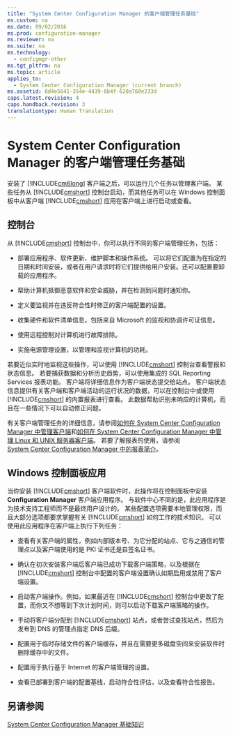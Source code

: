 ```yaml
---
title: "System Center Configuration Manager 的客户端管理任务基础"
ms.custom: na
ms.date: 09/02/2016
ms.prod: configuration-manager
ms.reviewer: na
ms.suite: na
ms.technology: 
  - configmgr-other
ms.tgt_pltfrm: na
ms.topic: article
applies_to: 
  - System Center Configuration Manager (current branch)
ms.assetid: 8d4e5641-354e-4439-8b4f-620a760e233d
caps.latest.revision: 4
caps.handback.revision: 3
translationtype: Human Translation
---
```

# System Center Configuration Manager 的客户端管理任务基础
安装了 [!INCLUDE[cm6long](../LocTest/includes/cm6long_md.md)] 客户端之后，可以运行几个任务以管理客户端。  某些任务从 [!INCLUDE[cmshort](../LocTest/includes/cmshort_md.md)] 控制台启动，而其他任务可以在 Windows 控制面板中从客户端 [!INCLUDE[cmshort](../LocTest/includes/cmshort_md.md)] 应用在客户端上进行启动或查看。  
  
## 控制台  
 从 [!INCLUDE[cmshort](../LocTest/includes/cmshort_md.md)] 控制台中，你可以执行不同的客户端管理任务，包括：  
  
-   部署应用程序、软件更新、维护脚本和操作系统。 可以将它们配置为在指定的日期和时间安装，或者在用户请求时将它们提供给用户安装。还可以配置要卸载的应用程序。  
  
-   帮助计算机抵御恶意软件和安全威胁，并在检测到问题时通知你。  
  
-   定义要监视并在违反符合性时修正的客户端配置的设置。  
  
-   收集硬件和软件清单信息，包括来自 Microsoft 的监视和协调许可证信息。  
  
-   使用远程控制对计算机进行故障排除。  
  
-   实施电源管理设置，以管理和监视计算机的功耗。  
  
 若要近似实时地监视这些操作，可以使用 [!INCLUDE[cmshort](../LocTest/includes/cmshort_md.md)] 控制台查看警报和状态信息。 若要捕获数据和分析历史趋势，可以使用集成的 SQL Reporting Services 报表功能。  客户端将详细信息作为客户端状态提交给站点。  客户端状态信息提供有关客户端和客户端活动的运行状况的数据，可以在控制台中或使用 [!INCLUDE[cmshort](../LocTest/includes/cmshort_md.md)] 的内置报表进行查看。 此数据帮助识别未响应的计算机，而且在一些情况下可以自动修正问题。  
  
 有关客户端管理任务的详细信息，请参阅[如何在 System Center Configuration Manager 中管理客户端](../LocTest/How-to-manage-clients-in-System-Center-Configuration-Manager.md)和[如何在 System Center Configuration Manager 中管理 Linux 和 UNIX 服务器客户端](../LocTest/How-to-manage-clients-for-Linux-and-UNIX-servers-in-System-Center-Configuration-Manager.md)。 若要了解报表的使用，请参阅   
            [System Center Configuration Manager 中的报表简介](../LocTest/Introduction-to-reporting-in-System-Center-Configuration-Manager.md)。  
  
## Windows 控制面板应用  
 当你安装 [!INCLUDE[cmshort](../LocTest/includes/cmshort_md.md)] 客户端软件时，此操作将在控制面板中安装 **Configuration Manager** 客户端应用程序。 与软件中心不同的是，此应用程序是为技术支持工程师而不是最终用户设计的。 某些配置选项需要本地管理权限，而且大部分选项都要求掌握有关 [!INCLUDE[cmshort](../LocTest/includes/cmshort_md.md)] 如何工作的技术知识。 可以使用此应用程序在客户端上执行下列任务：  
  
-   查看有关客户端的属性，例如内部版本号、为它分配的站点、它与之通信的管理点以及客户端使用的是 PKI 证书还是自签名证书。  
  
-   确认在初次安装客户端后客户端已成功下载客户端策略，以及根据在 [!INCLUDE[cmshort](../LocTest/includes/cmshort_md.md)] 控制台中配置的客户端设置确认如期启用或禁用了客户端设置。  
  
-   启动客户端操作。例如，如果最近在 [!INCLUDE[cmshort](../LocTest/includes/cmshort_md.md)] 控制台中更改了配置，而你又不想等到下次计划时间，则可以启动下载客户端策略的操作。  
  
-   手动将客户端分配到 [!INCLUDE[cmshort](../LocTest/includes/cmshort_md.md)] 站点，或者尝试查找站点，然后为发布到 DNS 的管理点指定 DNS 后缀。  
  
-   配置用于临时存储文件的客户端缓存，并且在需要更多磁盘空间来安装软件时删除缓存中的文件。  
  
-   配置用于执行基于 Internet 的客户端管理的设置。  
  
-   查看已部署到客户端的配置基线，启动符合性评估，以及查看符合性报告。  
  
## 另请参阅  
 [System Center Configuration Manager 基础知识](../LocTest/Fundamentals-of-System-Center-Configuration-Manager.md)